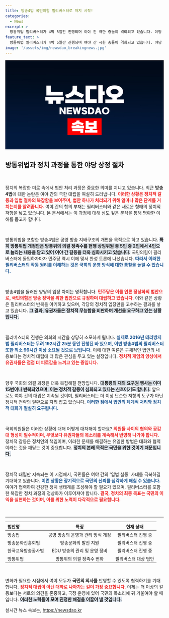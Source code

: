 ```yaml
---
title: 방송4법 국민의힘 필리버스터로 저지 시작!
categories:
  - News
excerpt: >
  방통위법 필리버스터가 4박 5일간 진행되며 여야 간 극한 충돌이 격화되고 있습니다. 야당 주도의 법안 처리와 대통령 거부권 행사 사이에서 국회 공전이 반복되는 상황, 과연 이 대립은 언제 끝날까요?
feature_text: >
  방통위법 필리버스터가 4박 5일간 진행되며 여야 간 극한 충돌이 격화되고 있습니다. 야당 주도의 법안 처리와 대통령 거부권 행사 사이에서 국회 공전이 반복되는 상황, 과연 이 대립은 언제 끝날까요?
image: '/assets/img/newsdao_breakingnews.jpg'
---
```


<p><img src="/assets/img/newsdao_breakingnews.jpg" alt="ontimetimes 속보" /></p>

<h2 data-ke-size="size26">방통위법과 정치 과정을 통한 야당 상정 절차</h2>

<p data-ke-size="size16">&nbsp;</p>

<p>정치의 복잡한 미로 속에서 법안 처리 과정은 중요한 의미를 지니고 있습니다. 최근 <strong>방송4법</strong>에 대한 논란은 여야 간의 극한 대립을 여실히 드러냅니다. <b><span style="color: #ee2323;">이러한 상황은 정치적 갈등과 입법 절차의 복잡함을 보여주며, 법안 하나가 처리되기 위해 얼마나 많은 단계를 거치는지를 알려줍니다.</span></b> 여야 간의 합의 부재는 필리버스터와 같은 새로운 형태의 정치적 저항을 낳고 있습니다. 본 문서에서는 이 과정에 대해 심도 깊은 분석을 통해 명확한 이해를 돕고자 합니다.</p>

<p data-ke-size="size16">&nbsp;</p>

<p>방통위법을 포함한 방송4법은 공영 방송 지배구조의 개편을 목적으로 하고 있습니다. <b><span style="background-color: #21538527;">특히 방통위법 개정안은 방통위의 의결 정족수를 현행 상임위원 총 5인 중 2인에서 4인으로 늘리는 내용을 담고 있어 여야 간 갈등을 더욱 심화시키고 있습니다.</span></b> 국민의힘이 필리버스터에 돌입하자마자 민주당 역시 이에 맞서 찬성 토론에 나섰습니다. <b><span style="color: #1a5490;">따라서 이러한 필리버스터의 작동 원리를 이해하는 것은 국회의 운영 방식에 대한 통찰을 높일 수 있습니다.</span></b></p>

<p data-ke-size="size16">&nbsp;</p>

<p>방송4법을 둘러싼 양당의 입장 차이는 명확합니다. <b><span style="color: #ee2323;">민주당은 이를 언론 정상화의 법안으로, 국민의힘은 방송 장악을 위한 법안으로 규정하며 대립하고 있습니다.</span></b> 이와 같은 상황은 필리버스터의 반복을 야기하고 있으며, 각당의 정치적 입장만을 고수하는 결과를 낳고 있습니다. <b><span style="background-color: #21538527;">그 결과, 유권자들은 정치적 무능함을 비판하며 개선을 요구하고 있는 상황입니다.</span></b></p>

<p data-ke-size="size16">&nbsp;</p>

<p>필리버스터의 진행은 의회의 시간을 상당히 소모하게 됩니다. <b><span style="color: #1a5490;">실제로 2016년 테러방지법 필리버스터는 무려 192시간 25분 동안 진행된 바 있으며, 이번 방송4법의 필리버스터 또한 최소 96시간 이상 소요될 것으로 보입니다.</span></b> 이에 대한 여론은 구체적인 법안의 내용보다는 정치적 대립에 더 많은 관심을 두고 있는 실정입니다. <b><span style="color: #ee2323;">정치적 게임의 양상에서 유권자들은 점점 더 피로감을 느끼고 있는 중입니다.</span></b></p>

<p data-ke-size="size16">&nbsp;</p>

<p>향후 국회의 의결 과정은 더욱 복잡해질 전망입니다. <b><span style="background-color: #21538527;">대통령의 재의 요구권 행사는 이미 15번이나 반복되었으며, 이는 정치적 갈등이 심화되고 있다는 신호이기도 합니다.</span></b> 앞으로도 여야 간의 대립은 지속될 것이며, 필리버스터는 더 이상 단순한 저항의 도구가 아닌 정치적 전략의 일환으로 자리 잡고 있습니다. <b><span style="color: #1a5490;">이러한 점에서 법안의 체계적 처리와 정치적 대화가 절실히 요구됩니다.</span></b></p>

<p data-ke-size="size16">&nbsp;</p>

<p>국회의원들은 이러한 상황에 대해 어떻게 대처해야 할까요? <b><span style="color: #ee2323;">의원들 사이의 협의와 공감대 형성이 필수적이며, 무엇보다 유권자들의 목소리를 계속해서 반영해 나가야 합니다.</span></b> 정치적 갈등은 정치인의 책임이며, 이러한 문제를 해결하는 유일한 방법은 대화와 협력이라는 것을 깨닫는 것이 중요합니다. <b><span style="background-color: #21538527;">정치의 본래 목적은 국민을 위한 것이기 때문입니다.</span></b></p>

<p data-ke-size="size16">&nbsp;</p> 

<p>정치적 대립만 지속되는 이 시점에서, 국민들은 여야 간의 '입법 실종' 사태를 극복하길 기대하고 있습니다. <b><span style="color: #1a5490;">이런 상황은 장기적으로 국민의 신뢰를 심각하게 해칠 수 있습니다.</span></b> 여야가 협력하여 건강한 정치 생태계를 조성해야 할 필요가 있으며, 필리버스터를 포함한 복잡한 정치 과정의 정상화가 이루어져야 합니다. <b><span style="color: #ee2323;">결국, 정치의 최종 목표는 국민의 이익을 실현하는 것이며, 이를 위한 노력이 다각적으로 필요합니다.</span></b></p>

<p data-ke-size="size16">&nbsp;</p> 

<hr style="height:1px; border:none; border-top:1px solid #ccc;"/>

<table style="width:100%; border-collapse:collapse;">
  <thead>
    <tr>
      <th style="text-align: left;"><b>법안명</b></th>
      <th style="text-align: center;"><b>특징</b></th>
      <th style="text-align: center;"><b>현재 상태</b></th>
    </tr>
  </thead>
  <tbody>
    <tr>
      <td style="text-align: left;">방송법</td>
      <td style="text-align: center;">공영 방송의 운영과 관리 방식 개정</td>
      <td style="text-align: center;">필리버스터 진행 중</td>
    </tr>
    <tr>
      <td style="text-align: left;">방송문화진흥회법</td>
      <td style="text-align: center;">방송문화의 발전 지원</td>
      <td style="text-align: center;">필리버스터 진행 중</td>
    </tr>
    <tr>
      <td style="text-align: left;">한국교육방송공사법</td>
      <td style="text-align: center;">EDU 방송의 관리 및 운영 정비</td>
      <td style="text-align: center;">필리버스터 진행 중</td>
    </tr>
    <tr>
      <td style="text-align: left;">방통위법</td>
      <td style="text-align: center;">방통위의 의결 정족수 변화</td>
      <td style="text-align: center;">필리버스터 대상 법안</td>
    </tr>
  </tbody>
</table>

<p data-ke-size="size16">&nbsp;</p> 

<p>변화가 필요한 시점에서 여야 모두가 <strong>국민의 의사를</strong> 반영할 수 있도록 협력하기를 기대합니다. <b><span style="color: #ee2323;">정치적 대립이 아닌 대화로 나아가는 길이 가장 중요합니다.</span></b> 이제는 더 이상의 갈등보다는 서로의 의견을 존중하고, 국정 운영에 있어 국민의 목소리에 귀 기울여야 할 때입니다. <b><span style="background-color: #21538527;">이러한 노력들이 모여 진정한 해결을 이끌어 낼 것입니다.</span></b></p>
실시간 뉴스 속보는, <a href="https://newsdao.kr" rel="dofollow">https://newsdao.kr</a>


